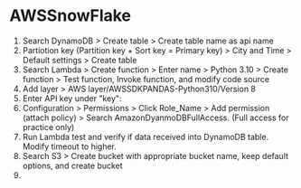 # AWSSnowFlake

1. Search DynamoDB > Create table > Create table name as api name
2. Partiotion key (Partition key + Sort key = Primary key) > City and Time > Default settings > Create table
3. Search Lambda > Create function > Enter name > Python 3.10 > Create function > Test function, Invoke function, and modify code source
4. Add layer > AWS layer/AWSSDKPANDAS-Python310/Version 8
5. Enter API key under "key":
6. Configuration > Permissions > Click Role_Name > Add permission (attach policy) > Search AmazonDyanmoDBFullAccess. (Full access for practice only)
7. Run Lambda test and verify if data received into DynamoDB table. Modify timeout to higher.
8. Search S3 > Create bucket with appropriate bucket name, keep default options, and create bucket
9. 
